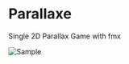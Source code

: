 # Parallaxe
Single 2D Parallax Game with fmx

![Sample](https://github.com/ricardodarocha/Parallax/Demo.png)
